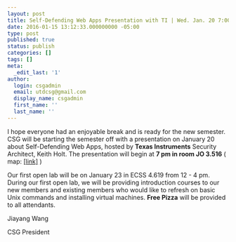 ```yaml
---
layout: post
title: Self-Defending Web Apps Presentation with TI | Wed. Jan. 20 7:00pm | JO 3.516
date: 2016-01-15 13:12:33.000000000 -05:00
type: post
published: true
status: publish
categories: []
tags: []
meta:
  _edit_last: '1'
author:
  login: csgadmin
  email: utdcsg@gmail.com
  display_name: csgadmin
  first_name: ''
  last_name: ''
---
```


I hope everyone had an enjoyable break and is ready for the new semester.
CSG will be starting the semester off with a presentation on January 20 about Self-Defending Web Apps, hosted by **Texas Instruments** Security Architect, Keith Holt. The presentation will begin at **7 pm in room JO 3.516** ( map: [\[link\]](http://www.utdallas.edu/locator/JO_3.516) )

Our first open lab will be on January 23 in ECSS 4.619 from 12 - 4 pm. During our first open lab, we will be providing introduction courses to our new members and existing members who would like to refresh on basic Unix commands and installing virtual machines. **Free Pizza** will be provided to all attendants.

Jiayang Wang

CSG President
